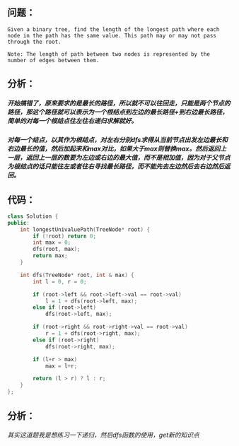 ## 问题：
```
Given a binary tree, find the length of the longest path where each node in the path has the same value. This path may or may not pass through the root.

Note: The length of path between two nodes is represented by the number of edges between them.
```
## 分析：
##### 开始搞错了，原来要求的是最长的路径，所以就不可以往回走，只能是两个节点的路径，那这个路径就可以表示为一个根结点到左边的最长路径+到右边最长路径，简单的对每一个根结点往左往右递归求解就好。 
##### 对每一个结点，以其作为根结点，对左右分别dfs求得从当前节点出发左边最长和右边最长的值，然后加起来和max对比，如果大于max则替换max。然后返回上一层，返回上一层的数要为左边或右边的最大值，而不是相加值，因为对于父节点为根结点的话只能往左或者往右寻找最长路径，而不能先去左边然后去右边然后返回。
## 代码：
```cpp
class Solution {
public:
    int longestUnivaluePath(TreeNode* root) {
        if (!root) return 0;
        int max = 0;
        dfs(root, max);
        return max;
    }

    int dfs(TreeNode* root, int & max) {
        int l = 0, r = 0;

        if (root->left && root->left->val == root->val)
            l = 1 + dfs(root->left, max);
        else if (root->left)
            dfs(root->left, max);

        if (root->right && root->right->val == root->val)
            r = 1 + dfs(root->right, max);
        else if (root->right)
            dfs(root->right, max);

        if (l+r > max)
            max = l+r;

        return (l > r) ? l : r;
    }
};
```
## 分析：
###### 其实这道题我是想练习一下递归，然后dfs函数的使用，get新的知识点
